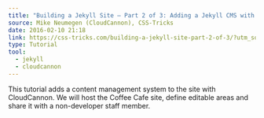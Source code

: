 ```yaml
---
title: "Building a Jekyll Site – Part 2 of 3: Adding a Jekyll CMS with CloudCannon | CSS-Tricks"
source: Mike Neumegen (CloudCannon), CSS-Tricks
date: 2016-02-10 21:18
link: https://css-tricks.com/building-a-jekyll-site-part-2-of-3/?utm_source=dlvr.it&utm_medium=twitter
type: Tutorial
tool:
  - jekyll
  - cloudcannon
---
```

This tutorial adds a content management system to the site with CloudCannon. We will host the Coffee Cafe site, define editable areas and share it with a non-developer staff member.





